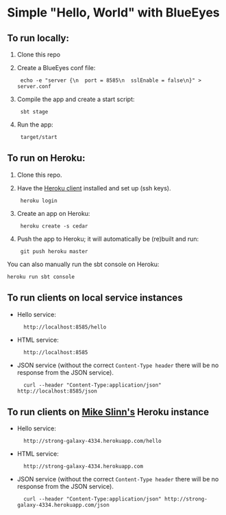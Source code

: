 Simple "Hello, World" with BlueEyes
===================================

To run locally:
---------------

1. Clone this repo

2. Create a BlueEyes conf file:

        echo -e "server {\n  port = 8585\n  sslEnable = false\n}" > server.conf

3. Compile the app and create a start script:

        sbt stage

4. Run the app:

        target/start


To run on Heroku:
-----------------

1. Clone this repo.

2. Have the [Heroku client](http://toolbelt.herokuapp.com/) installed and set up (ssh keys).

        heroku login

3. Create an app on Heroku:

        heroku create -s cedar

4. Push the app to Heroku; it will automatically be (re)built and run:

        git push heroku master


You can also manually run the sbt console on Heroku:

    heroku run sbt console


To run clients on local service instances
-----------------------------------------

* Hello service:

        http://localhost:8585/hello

* HTML service:

        http://localhost:8585

* JSON service (without the correct `Content-Type header` there will be no response from the JSON service).

        curl --header "Content-Type:application/json" http://localhost:8585/json

To run clients on [Mike Slinn's](http://micronauticsresearch.com) Heroku instance
---------------------------------------------------------------------------------

* Hello service:

        http://strong-galaxy-4334.herokuapp.com/hello

* HTML service:

        http://strong-galaxy-4334.herokuapp.com

* JSON service (without the correct `Content-Type header` there will be no response from the JSON service).

        curl --header "Content-Type:application/json" http://strong-galaxy-4334.herokuapp.com/json



